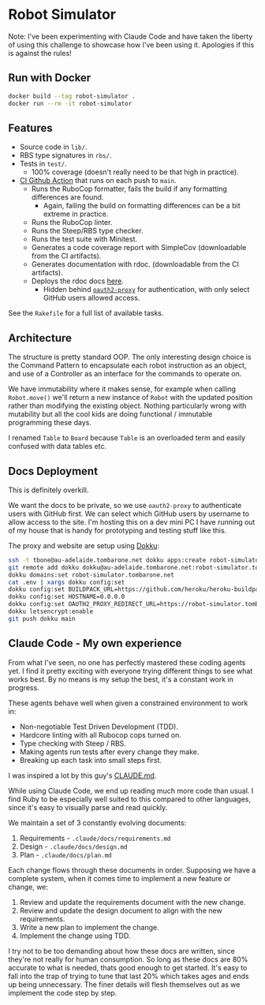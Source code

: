# Robot Simulator

Note: I've been experimenting with Claude Code and have taken the liberty of using this challenge to showcase how I've been using it. Apologies if this is against the rules!

## Run with Docker

```bash
docker build --tag robot-simulator .
docker run --rm -it robot-simulator
```

## Features

- Source code in `lib/`.
- RBS type signatures in `rbs/`.
- Tests in `test/`.
  - 100% coverage (doesn't really need to be that high in practice).
- [CI Github Action](https://github.com/tom-barone/robot-simulator/actions) that runs on each push to `main`.
  - Runs the RuboCop formatter, fails the build if any formatting differences are found.
    - Again, failing the build on formatting differences can be a bit extreme in practice.
  - Runs the RuboCop linter.
  - Runs the Steep/RBS type checker.
  - Runs the test suite with Minitest.
  - Generates a code coverage report with SimpleCov (downloadable from the CI artifacts).
  - Generates documentation with rdoc. (downloadable from the CI artifacts).
  - Deploys the rdoc docs [here](https://robot-simulator.tombarone.net/).
    - Hidden behind [`oauth2-proxy`](https://oauth2-proxy.github.io/oauth2-proxy/) for authentication, with only select GitHub users allowed access.

See the `Rakefile` for a full list of available tasks.

## Architecture

The structure is pretty standard OOP. The only interesting design choice is the Command Pattern to encapsulate each robot instruction as an object, and use of a Controller as an interface for the commands to operate on.

We have immutability where it makes sense, for example when calling `Robot.move()` we'll return a new instance of `Robot` with the updated position rather than modifying the existing object. Nothing particularly wrong with mutability but all the cool kids are doing functional / immutable programming these days.

I renamed `Table` to `Board` because `Table` is an overloaded term and easily confused with data tables etc.

## Docs Deployment

This is definitely overkill.

We want the docs to be private, so we use `oauth2-proxy` to authenticate users with GitHub first. We can select which GitHub users by username to allow access to the site. I'm hosting this on a dev mini PC I have running out of my house that is handy for prototyping and testing stuff like this.

The proxy and website are setup using [Dokku](https://dokku.com/):

```bash
ssh -t tbone@au-adelaide.tombarone.net dokku apps:create robot-simulator.tombarone.net
git remote add dokku dokku@au-adelaide.tombarone.net:robot-simulator.tombarone.net
dokku domains:set robot-simulator.tombarone.net
cat .env | xargs dokku config:set
dokku config:set BUILDPACK_URL=https://github.com/heroku/heroku-buildpack-ruby.git
dokku config:set HOSTNAME=0.0.0.0
dokku config:set OAUTH2_PROXY_REDIRECT_URL=https://robot-simulator.tombarone.net/oauth2/callback
dokku letsencrypt:enable
git push dokku main
```

## Claude Code - My own experience

From what I've seen, no one has perfectly mastered these coding agents yet. I find it pretty exciting with everyone trying different things to see what works best. By no means is my setup the best, it's a constant work in progress.

These agents behave well when given a constrained environment to work in:

- Non-negotiable Test Driven Development (TDD).
- Hardcore linting with all Rubocop cops turned on.
- Type checking with Steep / RBS.
- Making agents run tests after every change they make.
- Breaking up each task into small steps first.

I was inspired a lot by this guy's [CLAUDE.md](https://github.com/citypaul/.dotfiles/blob/main/claude/.claude/CLAUDE.md).

While using Claude Code, we end up reading much more code than usual. I find Ruby to be especially well suited to this compared to other languages, since it's easy to visually parse and read quickly.

We maintain a set of 3 constantly evolving documents:

1. Requirements - `.claude/docs/requirements.md`
2. Design - `.claude/docs/design.md`
3. Plan - `.claude/docs/plan.md`

Each change flows through these documents in order. Supposing we have a complete system, when it comes time to implement a new feature or change, we:

1. Review and update the requirements document with the new change.
2. Review and update the design document to align with the new requirements.
3. Write a new plan to implement the change.
4. Implement the change using TDD.

I try not to be too demanding about how these docs are written, since they're not really for human consumption. So long as these docs are 80% accurate to what is needed, thats good enough to get started. It's easy to fall into the trap of trying to tune that last 20% which takes ages and ends up being unnecessary. The finer details will flesh themselves out as we implement the code step by step.

